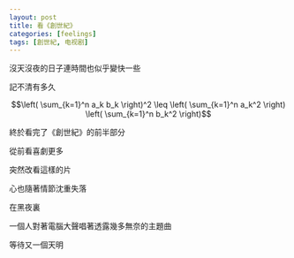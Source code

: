 ```yaml
---
layout: post
title: 看《創世紀》
categories: [feelings]
tags: [創世紀, 电视剧]
---
```


沒天沒夜的日子連時間也似乎變快一些

記不清有多久

$$\left( \sum_{k=1}^n a_k b_k \right)^2 \leq \left( \sum_{k=1}^n a_k^2 \right) \left( \sum_{k=1}^n b_k^2 \right)$$

終於看完了《創世紀》的前半部分

從前看喜劇更多

突然改看這樣的片

心也隨著情節沈重失落

在黑夜裏

一個人對著電腦大聲唱著透露幾多無奈的主題曲

等待又一個天明